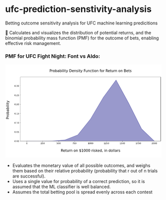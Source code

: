 # ufc-prediction-senstivity-analysis
Betting outcome sensitivity analysis for UFC machine learning predicitions

🎰 Calculates and visualizes the distribution of potential returns, and the binomial probability mass function (PMF) for the outcome of bets, enabling effective risk management.

### PMF for UFC Fight Night: Font vs Aldo:

![alt text](https://github.com/andrewritchie05/ufc-prediction-senstivity-analysis/blob/main/PMF.png?raw=true)

- Evaluates the monetary value of all possible outcomes, and weighs them based on their relative probability (probability that r out of n trials are successful).
- Uses a single value for probability of a correct prediction, so it is assumed that the ML classifier is well balanced.
- Assumes the total betting pool is spread evenly across each contest
